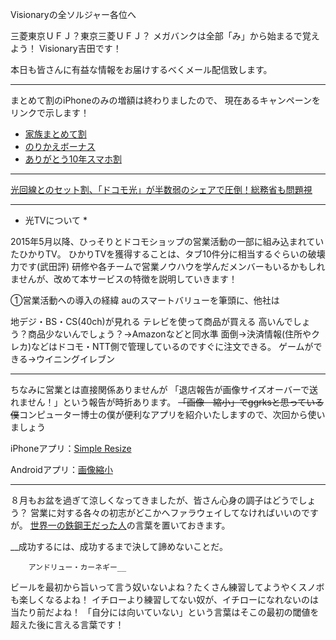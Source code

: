 Visionaryの全ソルジャー各位へ

三菱東京ＵＦＪ？東京三菱ＵＦＪ？
メガバンクは全部「み」から始まるで覚えよう！
Visionary吉田です！


本日も皆さんに有益な情報をお届けするべくメール配信致します。

***
まとめて割のiPhoneのみの増額は終わりましたので、
現在あるキャンペーンをリンクで示します！
* [家族まとめて割](https://www.nttdocomo.co.jp/campaign_event/family_unify_discount/index.html)
* [のりかえボーナス](https://www.nttdocomo.co.jp/campaign_event/norikae/index.html)
* [ありがとう10年スマホ割](https://www.nttdocomo.co.jp/campaign_event/arigatou10_spwari/index.html)
***

[光回線とのセット割、「ドコモ光」が半数弱のシェアで圧倒！総務省も問題視](http://iphone-mania.jp/news-77378/)

***
* 光TVについて *

2015年5月以降、ひっそりとドコモショップの営業活動の一部に組み込まれていたひかりTV。
ひかりTVを獲得することは、タブ10件分に相当するぐらいの破壊力です(武田評)
研修や各チームで営業ノウハウを学んだメンバーもいるかもしれませんが、改めて本サービスの特徴を説明していきます！

①営業活動への導入の経緯
auのスマートバリューを筆頭に、他社は

地デジ・BS・CS(40ch)が見れる
	テレビを使って商品が買える
	高いんでしょう？商品少ないんでしょう？→Amazonなどと同水準
	面倒→決済情報(住所やクレカ)などはドコモ・NTT側で管理しているのですぐに注文できる。
	ゲームができる→ウイニングイレブン

***

ちなみに営業とは直接関係ありませんが
「退店報告が画像サイズオーバーで送れません！」という報告が時折あります。
~~「画像　縮小」でggrksと思っている僕~~コンピューター博士の僕が便利なアプリを紹介いたしますので、次回から使いましょう

iPhoneアプリ：[Simple Resize](https://itunes.apple.com/jp/app/simple-resize-kamerade-cuotta/id327776379?mt=8)

Androidアプリ：[画像縮小](https://play.google.com/store/apps/details?id=com.koji27.android.imagereduce&hl=ja)

***

８月もお盆を過ぎて涼しくなってきましたが、皆さん心身の調子はどうでしょう？
営業に対する各々の初志がどこかへファラウェイしてなければいいのですが。
[世界一の鉄鋼王だった人](https://ja.wikipedia.org/wiki/%E3%82%A2%E3%83%B3%E3%83%89%E3%83%AA%E3%83%A5%E3%83%BC%E3%83%BB%E3%82%AB%E3%83%BC%E3%83%8D%E3%82%AE%E3%83%BC)の言葉を置いておきます。

__成功するには、成功するまで決して諦めないことだ。

		アンドリュー・カーネギー__

ビールを最初から旨いって言う奴いないよね？たくさん練習してようやくスノボも楽しくなるよね！
イチローより練習してない奴が、イチローになれないのは当たり前だよね！
「自分には向いていない」という言葉はそこの最初の閾値を超えた後に言える言葉です！



